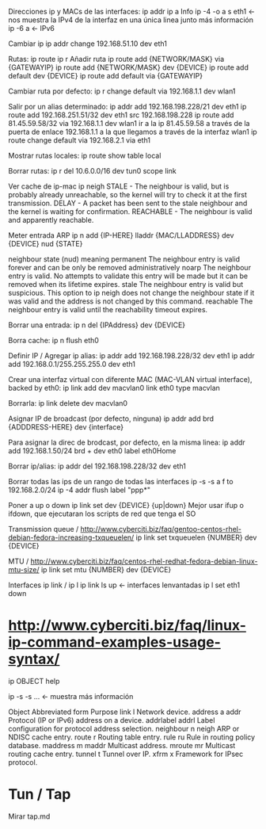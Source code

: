 Direcciones ip y MACs de las interfaces:
ip addr
ip a
  Info
    ip -4 -o a s eth1 <- nos muestra la IPv4 de la interfaz en una única linea junto más información
    ip -6 a <- IPv6

  Cambiar ip
    ip addr change 192.168.51.10 dev eth1

Rutas:
ip route
ip r
  Añadir ruta
    ip route add {NETWORK/MASK} via {GATEWAYIP}
    ip route add {NETWORK/MASK} dev {DEVICE}
    ip route add default dev {DEVICE}
    ip route add default via {GATEWAYIP}

  Cambiar ruta por defecto:
    ip r change default via 192.168.1.1 dev wlan1

  Salir por un alias determinado:
    ip addr add 192.168.198.228/21 dev eth1
    ip route add 192.168.251.51/32 dev eth1 src 192.168.198.228
    ip route add 81.45.59.58/32 via 192.168.1.1 dev wlan1
      ir a la ip 81.45.59.58 a través de la puerta de enlace 192.168.1.1 a la que llegamos a través de la interfaz wlan1
    ip route change default via 192.168.2.1 via eth1

  Mostrar rutas locales:
    ip route show table local

  Borrar rutas:
    ip r del 10.6.0.0/16 dev tun0  scope link


Ver cache de ip-mac
ip neigh
         STALE - The neighbour is valid, but is probably already unreachable, so the kernel will try to check it at the first transmission.
         DELAY - A packet has been sent to the stale neighbour and the kernel is waiting for confirmation.
         REACHABLE - The neighbour is valid and apparently reachable.

Meter entrada ARP
ip n add {IP-HERE} lladdr {MAC/LLADDRESS} dev {DEVICE} nud {STATE}

   neighbour state (nud)	meaning
   permanent			The neighbour entry is valid forever and can be only be removed administratively
   noarp			The neighbour entry is valid. No attempts to validate this entry will be made but it can be removed when its lifetime expires.
   stale			The neighbour entry is valid but suspicious. 
   				This option to ip neigh does not change the neighbour state if it was valid and the address is not changed by this command.
   reachable			The neighbour entry is valid until the reachability timeout expires.

Borrar una entrada:
ip n del {IPAddress} dev {DEVICE}

Borra cache:
ip n flush eth0


Definir IP / Agregar ip alias:
ip addr add 192.168.198.228/32 dev eth1
ip addr add 192.168.0.1/255.255.255.0 dev eth1


Crear una interfaz virtual con diferente MAC (MAC-VLAN virtual interface), backed by eth0:
ip link add dev macvlan0 link eth0 type macvlan

Borrarla:
ip link delete dev macvlan0


Asignar IP de broadcast (por defecto, ninguna)
ip addr add brd {ADDDRESS-HERE} dev {interface}

Para asignar la direc de brodcast, por defecto, en la misma linea:
ip addr add 192.168.1.50/24 brd + dev eth0 label eth0Home


Borrar ip/alias:
ip addr del 192.168.198.228/32 dev eth1

Borrar todas las ips de un rango de todas las interfaces
ip -s -s a f to 192.168.2.0/24
ip -4 addr flush label "ppp*"


Poner a up o down
ip link set dev {DEVICE} {up|down}
Mejor usar ifup o ifdown, que ejecutaran los scripts de red que tenga el SO


Transmission queue / http://www.cyberciti.biz/faq/gentoo-centos-rhel-debian-fedora-increasing-txqueuelen/
ip link set txqueuelen {NUMBER} dev {DEVICE}

MTU / http://www.cyberciti.biz/faq/centos-rhel-redhat-fedora-debian-linux-mtu-size/
ip link set mtu {NUMBER} dev {DEVICE}




Interfaces 
ip link / ip l
ip link ls up <- interfaces lenvantadas
ip l set eth1 down

# http://www.cyberciti.biz/faq/linux-ip-command-examples-usage-syntax/ #
ip OBJECT help

ip -s -s ... <- muestra más información


Object		Abbreviated form	Purpose
link		l			Network device.
address		a addr			Protocol (IP or IPv6) address on a device.
addrlabel	addrl			Label configuration for protocol address selection.
neighbour	n neigh			ARP or NDISC cache entry.
route		r			Routing table entry.
rule		ru			Rule in routing policy database.
maddress	m maddr			Multicast address.
mroute		mr			Multicast routing cache entry.
tunnel		t			Tunnel over IP.
xfrm		x			Framework for IPsec protocol.


# Tun / Tap
Mirar tap.md
